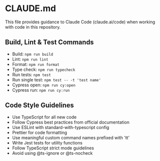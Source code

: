# CLAUDE.md

This file provides guidance to Claude Code (claude.ai/code) when working with code in this repository.

## Build, Lint & Test Commands
- Build: `npm run build`
- Lint: `npm run lint`
- Format: `npm run format`
- Type check: `npm run typecheck`
- Run tests: `npm test`
- Run single test: `npm test -- -t 'test name'`
- Cypress open: `npm run cy:open`
- Cypress run: `npm run cy:run`

## Code Style Guidelines
- Use TypeScript for all new code
- Follow Cypress best practices from official documentation
- Use ESLint with standard-with-typescript config
- Prettier for code formatting
- Use meaningful custom command names prefixed with 'tt'
- Write Jest tests for utility functions
- Follow TypeScript strict mode guidelines
- Avoid using @ts-ignore or @ts-nocheck